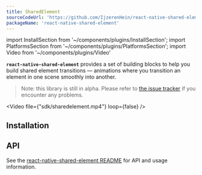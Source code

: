 ```yaml
---
title: SharedElement
sourceCodeUrl: 'https://github.com/IjzerenHein/react-native-shared-element'
packageName: 'react-native-shared-element'
---
```


import InstallSection from '~/components/plugins/InstallSection';
import PlatformsSection from '~/components/plugins/PlatformsSection';
import Video from '~/components/plugins/Video'

**`react-native-shared-element`** provides a set of building blocks to help you build shared element transitions &mdash; animations where you transition an element in one scene smoothly into another.

> Note: this library is still in alpha. Please refer to [the issue tracker](https://github.com/IjzerenHein/react-native-shared-element/issues) if you encounter any problems.

<Video file={"sdk/sharedelement.mp4"} loop={false} />

<PlatformsSection android emulator ios simulator web />

## Installation

<InstallSection packageName="react-native-shared-element" href="https://github.com/IjzerenHein/react-native-shared-element#installation" />

## API

See the [react-native-shared-element README](https://github.com/IjzerenHein/react-native-shared-element/blob/master/README.md) for API and usage information.
